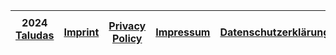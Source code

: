|2024 [Taludas](https://github.com/Taludas)|<img src="https://images.freeimages.com/images/large-previews/fb0/uk-flag-1444045.jpg" height="10" /> [Imprint](en/_terms.md)|<img src="https://images.freeimages.com/images/large-previews/fb0/uk-flag-1444045.jpg" height="10" /> [Privacy Policy](en/_privacypolicy.md)|<img src="https://images.freeimages.com/images/large-previews/321/germany-flag-1444039.jpg" height="10" /> [Impressum](de/_terms.md)|<img src="https://images.freeimages.com/images/large-previews/321/germany-flag-1444039.jpg" height="10" /> [Datenschutzerklärung](de/_privacypolicy.md)|
|---|---|---|---|---|